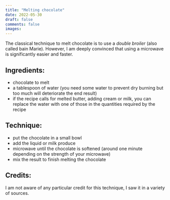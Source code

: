 ```yaml
---
title: "Melting chocolate"
date: 2022-05-30
draft: false
comments: false
images:
---
```


The classical technique to melt chocolate is to use a *double broiler* (also called bain Marie).
However, I am deeply convinced that using a microwave is significantly easier and faster.

## Ingredients:

* chocolate to melt
* a tablespoon of water (you need some water to prevent dry burning but too much will deteriorate the end result)
* if the recipe calls for melted butter, adding cream or milk, you can replace the water with one of those in the quantities required by the recipe

## Technique:

* put the chocolate in a small bowl
* add the liquid or milk produce
* microwave until the chocolate is softened (around one minute depending on the strength of your microwave)
* mix the result to finish melting the chocolate

## Credits:

I am not aware of any particular credit for this technique, I saw it in a variety of sources.

